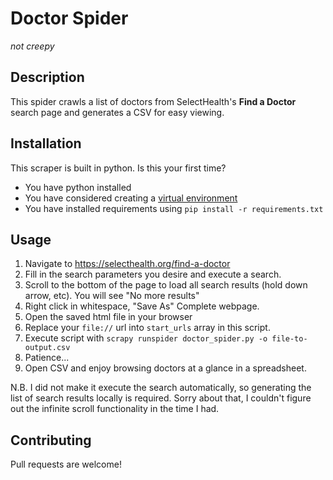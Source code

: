 # Doctor Spider #
*not creepy*

Description
--------------------------------------
This spider crawls a list of doctors from SelectHealth's **Find a Doctor** 
search page and generates a CSV for easy viewing.

Installation
--------------------------------------
This scraper is built in python. Is this your first time?

- You have python installed
- You have considered creating a [virtual environment](https://docs.scrapy.org/en/latest/intro/install.html#using-a-virtual-environment-recommended) 
- You have installed requirements using `pip install -r requirements.txt`

Usage
--------------------------------------
1. Navigate to https://selecthealth.org/find-a-doctor
2. Fill in the search parameters you desire and execute a search.
3. Scroll to the bottom of the page to load all search results (hold down arrow, etc). You will see "No more results"
4. Right click in whitespace, "Save As" Complete webpage.
5. Open the saved html file in your browser
6. Replace your `file://` url into `start_urls` array in this script.
7. Execute script with `scrapy runspider doctor_spider.py -o file-to-output.csv`
8. Patience...
9. Open CSV and enjoy browsing doctors at a glance in a spreadsheet.

N.B. I did not make it execute the search automatically, 
so generating the list of search results locally is required. Sorry about that, 
I couldn't figure out the infinite scroll functionality in the time I had.

 Contributing
--------------------------------------
Pull requests are welcome!
